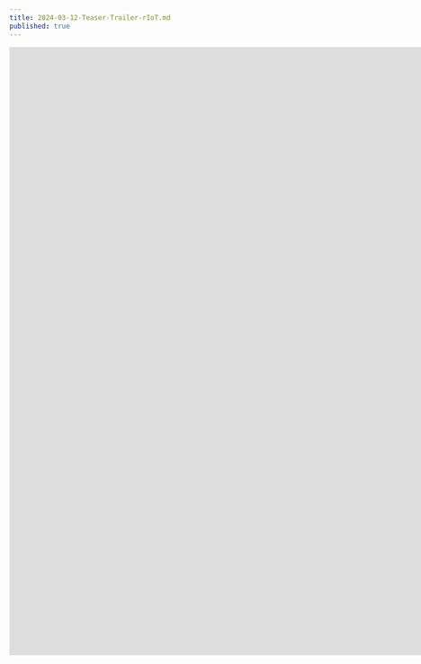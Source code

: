 ```yaml
---
title: 2024-03-12-Teaser-Trailer-rIoT.md
published: true
---
```


<iframe width="1920" height="1080" src="https://www.youtube.com/embed/wSh4EdG_9MA" frameborder="0" allowfullscreen></iframe>